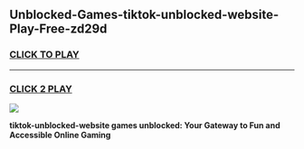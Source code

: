 
## Unblocked-Games-tiktok-unblocked-website-Play-Free-zd29d
<h3>
<a href="https://premium76.site?title=tiktok-unblocked-website&ref=18A1">CLICK TO PLAY</a></h3>
<hr>

<h3>
<a href="https://premium76.site?title=tiktok-unblocked-website&ref=18A1">CLICK 2 PLAY</a>
  
</h3>

<a href="https://premium76.site?title=tiktok-unblocked-website&ref=18A1"><img src="https://clearcache.store/games.png"></a>


**tiktok-unblocked-website games unblocked: Your Gateway to Fun and Accessible Online Gaming**
